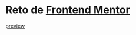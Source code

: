 # Reto de [Frontend Mentor](https://www.frontendmentor.io/)

[preview](https://simple-card-reactjs.netlify.app/)
